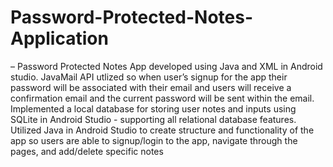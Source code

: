 # Password-Protected-Notes-Application
– Password Protected Notes App developed using Java and XML in Android studio. JavaMail API utlized so when user’s signup for the app their password will be associated with their email and users will receive a confirmation email and the current password will be sent within the email. Implemented a local database for storing user notes and inputs using SQLite in Android Studio - supporting all relational database features. Utilized Java in Android Studio to create structure and functionality of the app so users are able to signup/login to the app, navigate through the pages, and add/delete specific notes
